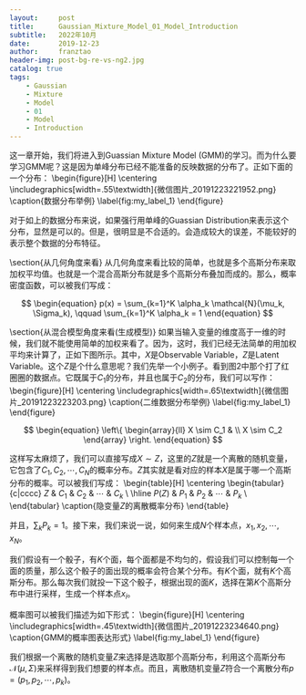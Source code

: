 ```yaml
---
layout:     post
title:      Gaussian_Mixture_Model_01_Model_Introduction
subtitle:   2022年10月
date:       2019-12-23
author:     franztao
header-img: post-bg-re-vs-ng2.jpg
catalog: true
tags:
    - Gaussian
    - Mixture
    - Model
    - 01
    - Model
    - Introduction
---
```


    

这一章开始，我们将进入到Guassian Mixture Model (GMM)的学习。而为什么要学习GMM呢？这是因为单峰分布已经不能准备的反映数据的分布了。正如下面的一个分布：
\begin{figure}[H]
    \centering
    \includegraphics[width=.55\textwidth]{微信图片_20191223221952.png}
    \caption{数据分布举例}
    \label{fig:my_label_1}
\end{figure}

对于如上的数据分布来说，如果强行用单峰的Guassian Distribution来表示这个分布，显然是可以的。但是，很明显是不合适的。会造成较大的误差，不能较好的表示整个数据的分布特征。

\section{从几何角度来看}
从几何角度来看比较的简单，也就是多个高斯分布来取加权平均值。也就是一个混合高斯分布就是多个高斯分布叠加而成的。那么，概率密度函数，可以被我们写成：

$$
\begin{equation}
    p(x) = \sum_{k=1}^K \alpha_k \mathcal{N}(\mu_k, \Sigma_k), \qquad \sum_{k=1}^K \alpha_k = 1
\end{equation}
$$

\section{从混合模型角度来看(生成模型)}
如果当输入变量的维度高于一维的时候，我们就不能使用简单的加权来看了。因为，这时，我们已经无法简单的用加权平均来计算了，正如下图所示。其中，$X$是Observable Variable，$Z$是Latent Variable。这个$Z$是个什么意思呢？我们先举一个小例子。看到图2中那个打了红圈圈的数据点。它既属于$C_1$的分布，并且也属于$C_2$的分布，我们可以写作：
\begin{figure}[H]
    \centering
    \includegraphics[width=.65\textwidth]{微信图片_20191223223203.png}
    \caption{二维数据分布举例}
    \label{fig:my_label_1}
\end{figure}


$$
\begin{equation}
    \left\{
        \begin{array}{ll}
            X \sim C_1 & \\
            X \sim C_2  
        \end{array}
    \right.
\end{equation}
$$

这样写太麻烦了，我们可以直接写成$X \sim Z$，这里的$Z$就是一个离散的随机变量，它包含了$C_1,C_2,\cdots,C_N$的概率分布。$Z$其实就是看对应的样本$X$是属于哪一个高斯分布的概率。可以被我们写成：
\begin{table}[H]
    \centering
    \begin{tabular}{c|cccc}
         $Z$ & $C_1$ & $C_2$ & $\cdots$ & $C_k$  \\
         \hline
         $P(Z)$ & $P_1$ & $P_2$ & $\cdots$ & $P_k$  \\
    \end{tabular}
    \caption{隐变量$Z$的离散概率分布}
\end{table}

并且，$\sum_k P_k = 1$。接下来，我们来说一说，如何来生成$N$个样本点，$x_1,x_2,\cdots,x_N$。

我们假设有一个骰子，有$K$个面，每个面都是不均匀的，假设我们可以控制每一个面的质量，那么这个骰子的面出现的概率会符合某个分布。有$K$个面，就有$K$个高斯分布。那么每次我们就投一下这个骰子，根据出现的面$K$，选择在第$K$个高斯分布中进行采样，生成一个样本点$x_i$。

概率图可以被我们描述为如下形式：
\begin{figure}[H]
    \centering
    \includegraphics[width=.45\textwidth]{微信图片_20191223234640.png}
    \caption{GMM的概率图表达形式}
    \label{fig:my_label_1}
\end{figure}

我们根据一个离散的随机变量$Z$来选择是选取那个高斯分布，利用这个高斯分布$\mathcal{N}(\mu,\Sigma)$来采样得到我们想要的样本点。而且，离散随机变量$Z$符合一个离散分布$p = (p_1,p_2,\cdots,p_k)$。

